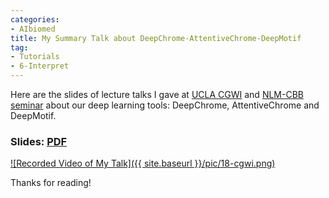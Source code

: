 ```yaml
---
categories:
- AIbiomed
title: My Summary Talk about DeepChrome-AttentiveChrome-DeepMotif
tag:
- Tutorials 
- 6-Interpret
---
```

Here are the slides of lecture talks I gave at [UCLA CGWI](http://computationalgenomics.bioinformatics.ucla.edu/programs/2018-cgwi/2018-cgwi-schedule/) and [NLM-CBB seminar](https://www.ncbi.nlm.nih.gov/CBBresearch/Seminar/) about our deep learning tools: DeepChrome, AttentiveChrome and DeepMotif.


### Slides: [PDF]({{site.baseurl}}/talk/20180229-deep-uclaCGWI-ncbiCBB.pdf) 



[![Recorded Video of My Talk]({{ site.baseurl }}/pic/18-cgwi.png)](https://www.youtube.com/watch?v=vz1bZICCNtU&t=1419s)




Thanks for reading!
